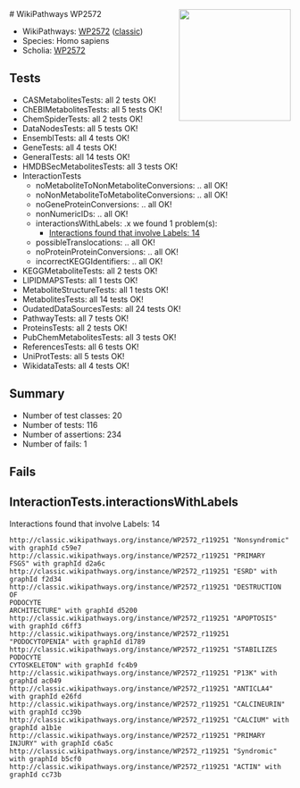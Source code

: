 <img style="float: right; width: 200px" src="https://upload.wikimedia.org/wikipedia/commons/thumb/8/83/Wplogo_with_text_500.png/640px-Wplogo_with_text_500.png" />
# WikiPathways WP2572

* WikiPathways: [WP2572](https://wikipathways.org/pathways/WP2572) ([classic](https://classic.wikipathways.org/instance/WP2572))
* Species: Homo sapiens
* Scholia: [WP2572](https://scholia.toolforge.org/wikipathways/WP2572)
## Tests
* CASMetabolitesTests: all 2 tests OK!
* ChEBIMetabolitesTests: all 5 tests OK!
* ChemSpiderTests: all 2 tests OK!
* DataNodesTests: all 5 tests OK!
* EnsemblTests: all 4 tests OK!
* GeneTests: all 4 tests OK!
* GeneralTests: all 14 tests OK!
* HMDBSecMetabolitesTests: all 3 tests OK!
* InteractionTests
    * noMetaboliteToNonMetaboliteConversions: .. all OK!
    * noNonMetaboliteToMetaboliteConversions: .. all OK!
    * noGeneProteinConversions: .. all OK!
    * nonNumericIDs: .. all OK!
    * interactionsWithLabels: .x we found 1 problem(s):
        * [Interactions found that involve Labels: 14](#fe97a8bc)
    * possibleTranslocations: .. all OK!
    * noProteinProteinConversions: .. all OK!
    * incorrectKEGGIdentifiers: .. all OK!
* KEGGMetaboliteTests: all 2 tests OK!
* LIPIDMAPSTests: all 1 tests OK!
* MetaboliteStructureTests: all 1 tests OK!
* MetabolitesTests: all 14 tests OK!
* OudatedDataSourcesTests: all 24 tests OK!
* PathwayTests: all 7 tests OK!
* ProteinsTests: all 2 tests OK!
* PubChemMetabolitesTests: all 3 tests OK!
* ReferencesTests: all 6 tests OK!
* UniProtTests: all 5 tests OK!
* WikidataTests: all 4 tests OK!


## Summary

* Number of test classes: 20
* Number of tests: 116
* Number of assertions: 234
* Number of fails: 1

## Fails

<a name="fe97a8bc" />

## InteractionTests.interactionsWithLabels

Interactions found that involve Labels: 14
```
http://classic.wikipathways.org/instance/WP2572_r119251 "Nonsyndromic" with graphId c59e7
http://classic.wikipathways.org/instance/WP2572_r119251 "PRIMARY 
FSGS" with graphId d2a6c
http://classic.wikipathways.org/instance/WP2572_r119251 "ESRD" with graphId f2d34
http://classic.wikipathways.org/instance/WP2572_r119251 "DESTRUCTION OF
PODOCYTE
ARCHITECTURE" with graphId d5200
http://classic.wikipathways.org/instance/WP2572_r119251 "APOPTOSIS" with graphId c6ff3
http://classic.wikipathways.org/instance/WP2572_r119251 "PODOCYTOPENIA" with graphId d1789
http://classic.wikipathways.org/instance/WP2572_r119251 "STABILIZES 
PODOCYTE
CYTOSKELETON" with graphId fc4b9
http://classic.wikipathways.org/instance/WP2572_r119251 "P13K" with graphId ac049
http://classic.wikipathways.org/instance/WP2572_r119251 "ANTICLA4" with graphId e26fd
http://classic.wikipathways.org/instance/WP2572_r119251 "CALCINEURIN" with graphId cc39b
http://classic.wikipathways.org/instance/WP2572_r119251 "CALCIUM" with graphId a1b1e
http://classic.wikipathways.org/instance/WP2572_r119251 "PRIMARY 
INJURY" with graphId c6a5c
http://classic.wikipathways.org/instance/WP2572_r119251 "Syndromic" with graphId b5cf0
http://classic.wikipathways.org/instance/WP2572_r119251 "ACTIN" with graphId cc73b
```

